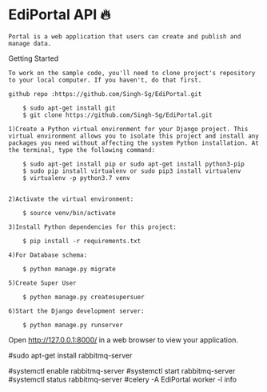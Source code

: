# EdiPortal API 🔥


	Portal is a web application that users can create and publish and manage data.

Getting Started

	To work on the sample code, you'll need to clone project's repository to your local computer. If you haven't, do that first.

	github repo :https://github.com/Singh-Sg/EdiPortal.git
	
		$ sudo apt-get install git
		$ git clone https://github.com/Singh-Sg/EdiPortal.git

	1)Create a Python virtual environment for your Django project. This virtual environment allows you to isolate this project and install any packages you need without affecting the system Python installation. At the terminal, type the following command:

		$ sudo apt-get install pip or sudo apt-get install python3-pip
		$ sudo pip install virtualenv or sudo pip3 install virtualenv 
		$ virtualenv -p python3.7 venv
		

	2)Activate the virtual environment:

		$ source venv/bin/activate

	3)Install Python dependencies for this project:

		$ pip install -r requirements.txt

	4)For Database schema:

		$ python manage.py migrate

	5)Create Super User

		$ python manage.py createsupersuer

	6)Start the Django development server:

		$ python manage.py runserver

Open http://127.0.0.1:8000/ in a web browser to view your application.


#sudo apt-get install rabbitmq-server

#systemctl enable rabbitmq-server
#systemctl start rabbitmq-server
#systemctl status rabbitmq-server
#celery -A EdiPortal worker -l info
